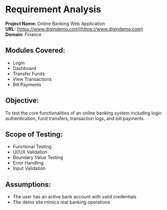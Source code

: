 # Requirement Analysis

**Project Name:** Online Banking Web Application  
**URL:** [https://www.digindemo.com](https://www.digindemo.com)  
**Domain:** Finance  

## Modules Covered:
- Login
- Dashboard
- Transfer Funds
- View Transactions
- Bill Payments

## Objective:
To test the core functionalities of an online banking system including login authentication, fund transfers, transaction logs, and bill payments.

## Scope of Testing:
- Functional Testing
- UI/UX Validation
- Boundary Value Testing
- Error Handling
- Input Validation

## Assumptions:
- The user has an active bank account with valid credentials
- The demo site mimics real banking operations
